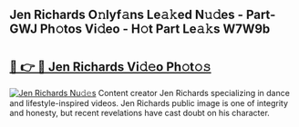 ## Jen Richards O𝚗lyf𝚊ns Le𝚊𝚔ed N𝚞𝚍es - Part-GWJ Ph𝚘tos Vi𝚍eo - H𝚘t Part Le𝚊𝚔s W7W9b

# <h2><a href="http://hf2k8q.feru.top/?c=Jen+Richards">🔗 👉 🔴 Jen Richards Vi𝚍𝚎o Ph𝚘t𝚘𝚜</a></h2>

[![Jen Richards Nu𝚍𝚎s](https://i.imgur.com/0TWrTi3.gif)](http://hf2k8q.feru.top/?c=Jen+Richards)
Content creator Jen Richards specializing in dance and lifestyle-inspired videos. Jen Richards public image is one of integrity and honesty, but recent revelations have cast doubt on his character. 
